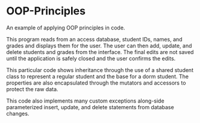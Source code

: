 # OOP-Principles

An example of applying OOP principles in code.

This program reads from an access database, student IDs, names, and grades and displays them for the user. The user can then add, update, and delete students and grades from the interface. The final edits are not saved until the application is safely closed and the user confirms the edits.


This particular code shows inheritance through the use of a shared student class to represent a regular student and the base for a dorm student. The properties are also encapsulated through the mutators and accessors to protect the raw data.<br/>

This code also implements many custom exceptions along-side parameterized insert, update, and delete statements from database changes.
